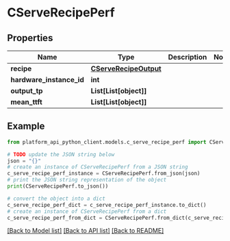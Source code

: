 # CServeRecipePerf


## Properties

Name | Type | Description | Notes
------------ | ------------- | ------------- | -------------
**recipe** | [**CServeRecipeOutput**](CServeRecipeOutput.md) |  | 
**hardware_instance_id** | **int** |  | 
**output_tp** | **List[List[object]]** |  | 
**mean_ttft** | **List[List[object]]** |  | 

## Example

```python
from platform_api_python_client.models.c_serve_recipe_perf import CServeRecipePerf

# TODO update the JSON string below
json = "{}"
# create an instance of CServeRecipePerf from a JSON string
c_serve_recipe_perf_instance = CServeRecipePerf.from_json(json)
# print the JSON string representation of the object
print(CServeRecipePerf.to_json())

# convert the object into a dict
c_serve_recipe_perf_dict = c_serve_recipe_perf_instance.to_dict()
# create an instance of CServeRecipePerf from a dict
c_serve_recipe_perf_from_dict = CServeRecipePerf.from_dict(c_serve_recipe_perf_dict)
```
[[Back to Model list]](../README.md#documentation-for-models) [[Back to API list]](../README.md#documentation-for-api-endpoints) [[Back to README]](../README.md)


